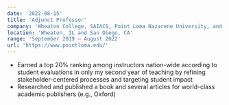 ```yaml
---
date: '2022-08-15'
title: 'Adjunct Professor'
company: 'Wheaton College, SAIACS, Point Loma Nazarene University, and Pacific Theological Seminary'
location: 'Wheaton, IL and San Diego, CA'
range: 'September 2019 – August 2022'
url: 'https://www.pointloma.edu/'
---
```


- Earned a top 20% ranking among instructors nation-wide according to student evaluations in only my second year of teaching by refining stakeholder-centered processes and targeting student impact
- Researched and published a book and several articles for world-class academic publishers (e.g., Oxford)

